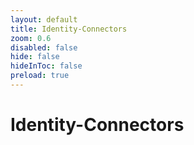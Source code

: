 ```yaml
---
layout: default 
title: Identity-Connectors  
zoom: 0.6   
disabled: false 
hide: false 
hideInToc: false    
preload: true   
---
```



# Identity-Connectors   
